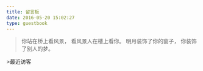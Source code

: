 ```yaml
---
title: 留言板
date: 2016-05-20 15:02:27
type: guestbook
---
```

<blockquote class="blockquote-center">
你站在桥上看风景，
看风景人在楼上看你。
明月装饰了你的窗子，
你装饰了别人的梦。
</blockquote>
>最近访客

<div class="ds-recent-visitors" data-num-items="60" data-avatar-size="42" id="ds-recent-visitors"></div>